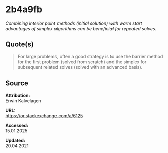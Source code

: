 # 2b4a9fb

_Combining interior point methods (initial solution) with warm start advantages of simplex algorithms can be beneficial for repeated solves._

## Quote(s)

> For large problems, often a good strategy is to use the barrier method for the first problem (solved from scratch) and the simplex for subsequent related solves (solved with an advanced basis).

## Source

**Attribution:**  
Erwin Kalvelagen

**URL:**  
https://or.stackexchange.com/a/6125

**Accessed:**  
15.01.2025

**Updated:**  
20.04.2021

